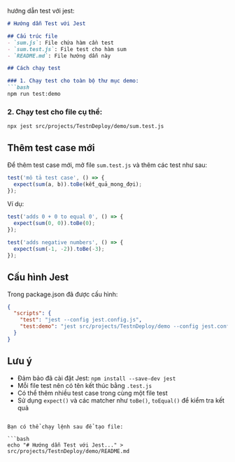 hướng dẫn test với jest:

```javascript:src/projects/TestnDeploy/demo/README.md
# Hướng dẫn Test với Jest

## Cấu trúc file
- `sum.js`: File chứa hàm cần test
- `sum.test.js`: File test cho hàm sum
- `README.md`: File hướng dẫn này

## Cách chạy test

### 1. Chạy test cho toàn bộ thư mục demo:
```bash
npm run test:demo
```

### 2. Chạy test cho file cụ thể:
```bash
npx jest src/projects/TestnDeploy/demo/sum.test.js
```

## Thêm test case mới

Để thêm test case mới, mở file `sum.test.js` và thêm các test như sau:

```javascript
test('mô tả test case', () => {
  expect(sum(a, b)).toBe(kết_quả_mong_đợi);
});
```

Ví dụ:
```javascript
test('adds 0 + 0 to equal 0', () => {
  expect(sum(0, 0)).toBe(0);
});

test('adds negative numbers', () => {
  expect(sum(-1, -2)).toBe(-3);
});
```

## Cấu hình Jest

Trong package.json đã được cấu hình:
```json
{
  "scripts": {
    "test": "jest --config jest.config.js",
    "test:demo": "jest src/projects/TestnDeploy/demo --config jest.config.js"
  }
}
```

## Lưu ý
- Đảm bảo đã cài đặt Jest: `npm install --save-dev jest`
- Mỗi file test nên có tên kết thúc bằng `.test.js`
- Có thể thêm nhiều test case trong cùng một file test
- Sử dụng `expect()` và các matcher như `toBe()`, `toEqual()` để kiểm tra kết quả
```

Bạn có thể chạy lệnh sau để tạo file:

```bash
echo "# Hướng dẫn Test với Jest..." > src/projects/TestnDeploy/demo/README.md
```


